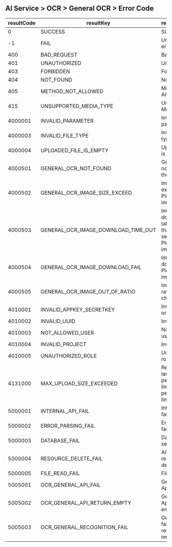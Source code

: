 ## AI Service > OCR > General OCR > Error Code

| resultCode | resultKey | resultMessage                                                                |
|---|---|------------------------------------------------------------------------------|
| 0 | SUCCESS | SUCCESS                                                                      |
| -1 | FAIL | Unknown error.                                                               |
| 400 | BAD_REQUEST | Bad Request                                                                  |
| 401 | UNAUTHORIZED | Unauthorized                                                                 |
| 403 | FORBIDDEN | Forbidden                                                                    |
| 404 | NOT_FOUND | Not Found                                                                    |
| 405 | METHOD_NOT_ALLOWED | Method Not Allowed                                                           |
| 415 | UNSUPPORTED_MEDIA_TYPE | Unsupported Media Type                                                       |
| 4000001 | INVALID_PARAMETER | Invalid parameter.                                                           |
| 4000003 | INVALID_FILE_TYPE | Invalid file type.                                                           |
| 4000004 | UPLOADED_FILE_IS_EMPTY | Uploaded file is empty.                                                      |
| 4000501 | GENERAL_OCR_NOT_FOUND | General OCR not found in the image.                                          |
| 4000502 | GENERAL_OCR_IMAGE_SIZE_EXCEED | Image size exceeded. Please check image URL.                                 |
| 4000503 | GENERAL_OCR_IMAGE_DOWNLOAD_TIME_OUT | Image download takes more than 20 seconds. Please check image URL.           |
| 4000504 | GENERAL_OCR_IMAGE_DOWNLOAD_FAIL | Image download fail. Please check image URL.                                 |
| 4000505 | GENERAL_OCR_IMAGE_OUT_OF_RATIO | Image out of ratio. Please check image.                                      |
| 4010001 | INVALID_APPKEY_SECRETKEY | Invalid appKey or secretKey.                                                 |
| 4010002 | INVALID_UUID | Invalid uuid.                                                                |
| 4010003 | NOT_ALLOWED_USER | Not allowed user.                                                            |
| 4010004 | INVALID_PROJECT | Invalid project.                                                             |
| 4010005 | UNAUTHORIZED_ROLE | Unauthorized role.                                                           |
| 4131000 | MAX_UPLOAD_SIZE_EXCEEDED | Request size is larger than permissible limit. the permissible limit is 5mb. |
| 5000001 | INTERNAL_API_FAIL | Internal Api fail.                                                           |
| 5000002 | ERROR_PARSING_FAIL | Error parsing fail.                                                          |
| 5000003 | DATABASE_FAIL | Database server error.                                                       |
| 5000004 | RESOURCE_DELETE_FAIL | All or some resource delete fail.                                            |
| 5000005 | FILE_READ_FAIL | File read fail.                                                              |
| 5005001 | OCR_GENERAL_API_FAIL| General OCR Api fail.                                                        |
| 5005002 | OCR_GENERAL_API_RETURN_EMPTY | General OCR Api returned empty body.                                         |
| 5005003 | OCR_GENERAL_RECOGNITION_FAIL | General OCR failed to recognize the image.                                   |
